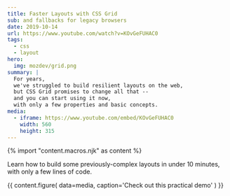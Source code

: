 ```yaml
---
title: Faster Layouts with CSS Grid
sub: and fallbacks for legacy browsers
date: 2019-10-14
url: https://www.youtube.com/watch?v=KOvGeFUHAC0
tags:
  - css
  - layout
hero:
  img: mozdev/grid.png
summary: |
  For years,
  we've struggled to build resilient layouts on the web,
  but CSS Grid promises to change all that --
  and you can start using it now,
  with only a few properties and basic concepts.
media:
  - iframe: https://www.youtube.com/embed/KOvGeFUHAC0
    width: 560
    height: 315
---
```

{% import "content.macros.njk" as content %}

Learn how to build some previously-complex layouts in under 10 minutes,
with only a few lines of code.

{{ content.figure(
  data=media,
  caption='Check out this practical demo'
) }}
